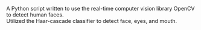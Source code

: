 A Python script written to use the real-time computer vision library OpenCV to detect human faces. <br>
Utilized the Haar-cascade classifier to detect face, eyes, and mouth.
